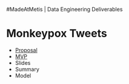 #MadeAtMetis | Data Engineering Deliverables

# Monkeypox Tweets


* [Proposal](https://github.com/slp22/data-engineering-project/blob/main/engineering_monkeypox_proposal.ipynb)
* [MVP](https://github.com/slp22/data-engineering-project/blob/main/engineering_monkeypox_mvp.ipynb)
* Slides
* Summary
* Model


